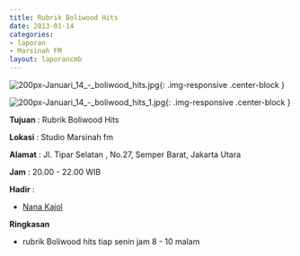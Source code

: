 ```yaml
---
title: Rubrik Boliwood Hits 
date: 2013-01-14
categories:
- laporan
- Marsinah FM
layout: laporancmb
---
```



![200px-Januari_14_-_boliwood_hits.jpg](/uploads/200px-Januari_14_-_boliwood_hits.jpg){: .img-responsive .center-block }

![200px-Januari_14_-_boliwood_hits_1.jpg](/uploads/200px-Januari_14_-_boliwood_hits_1.jpg){: .img-responsive .center-block }


**Tujuan** : Rubrik Boliwood Hits 

**Lokasi** : Studio Marsinah fm 

**Alamat** : Jl. Tipar Selatan , No.27, Semper Barat, Jakarta Utara 

**Jam** : 20.00 - 22.00 WIB 

**Hadir** :
* [Nana Kajol](http://wiki.ciptamedia.org/wiki/Nana_Kajol)

**Ringkasan**  
* rubrik Boliwood hits tiap senin jam 8 - 10 malam
